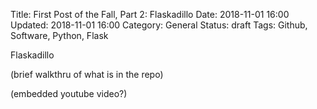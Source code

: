 Title: First Post of the Fall, Part 2: Flaskadillo
Date: 2018-11-01 16:00
Updated: 2018-11-01 16:00
Category: General
Status: draft
Tags: Github, Software, Python, Flask

Flaskadillo

(brief walkthru of what is in the repo)

(embedded youtube video?)

